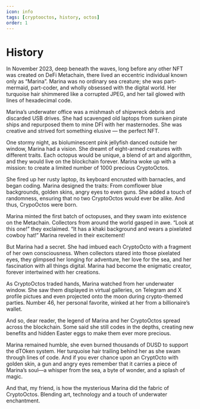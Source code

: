 ```yaml
---
icon: info
tags: [cryptooctos, history, octos]
order: 1
---
```




# History

In November 2023, deep beneath the waves, long before any other NFT was created on DeFi Metachain, there lived an eccentric individual known only as “Marina”. Marina was no ordinary sea creature; she was part-mermaid, part-coder, and wholly obsessed with the digital world. Her turquoise hair shimmered like a corrupted JPEG, and her tail glowed with lines of hexadecimal code.

Marina’s underwater office was a mishmash of shipwreck debris and discarded USB drives. She had scavenged old laptops from sunken pirate ships and repurposed them to mine DFI with her masternodes. She was creative and strived fort something elusive — the perfect NFT.

One stormy night, as bioluminescent pink jellyfish danced outside her window, Marina had a vision. She dreamt of eight-armed creatures with different traits. Each octopus would be unique, a blend of art and algorithm, and they would live on the blockchain forever. Marina woke up with a mission: to create a limited number of 1000 precious CryptoOctos.

She fired up her rusty laptop, its keyboard encrusted with barnacles, and began coding. Marina designed the traits: From comflower blue backgrounds, golden skins, angry eyes to even guns. She added a touch of randomness, ensuring that no two CryptoOctos would ever be alike. And thus, CrypoOctos were born.

Marina minted the first batch of octopuses, and they swam into existence on the Metachain. Collectors from around the world gasped in awe. “Look at this one!” they exclaimed. “It has a khaki background and wears a pixelated cowboy hat!” Marina reveled in their excitement!

But Marina had a secret. She had imbued each CryptoOcto with a fragment of her own consciousness. When collectors stared into those pixelated eyes, they glimpsed her longing for adventure, her love for the sea, and her fascination with all things digital. Marina had become the enigmatic creator, forever intertwined with her creations.

As CryptoOctos traded hands, Marina watched from her underwater window. She saw them displayed in virtual galleries, on Telegram and X profile pictues and even projected onto the moon during crypto-themed parties. Number 46, her personal favorite, winked at her from a billionaire’s wallet.

And so, dear reader, the legend of Marina and her CryptoOctos spread across the blockchain. Some said she still codes in the depths, creating new benefits and hidden Easter eggs to make them ever more precious.

Marina remained humble, she even burned thousands of DUSD to support the dTOken system. Her turquoise hair trailing behind her as she swam through lines of code. And if you ever chance upon an CryptOcto with golden skin, a gun and angry eyes remember that it carries a piece of Marina’s soul—a whisper from the sea, a byte of wonder, and a splash of magic.

And that, my friend, is how the mysterious Marina did the fabric of CryptoOctos. Blending art, technology and a touch of underwater enchantment.